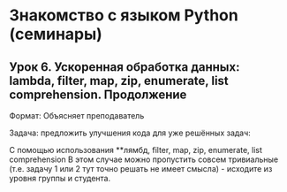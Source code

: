# Знакомство с языком Python (семинары)
## Урок 6. Ускоренная обработка данных: lambda, filter, map, zip, enumerate, list comprehension. Продолжение
Формат: Объясняет преподаватель

Задача: предложить улучшения кода для уже решённых задач:

С помощью использования **лямбд, filter, map, zip, enumerate, list comprehension
В этом случае можно пропустить совсем тривиальные (т.е. задачу 1 или 2 тут точно решать не имеет смысла) - исходите из уровня группы и студента.
